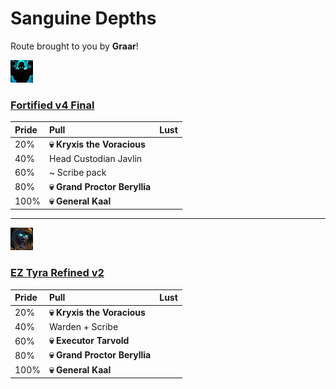 # Sanguine Depths

Route brought to you by **Graar**!


![Fortified](../__media/fortified.png) 

### [Fortified v4 Final](https://raw.githubusercontent.com/holicron/Routes/main/Sanguine%20Depths/Fortified_v4_Final.txt)

| Pride | Pull | Lust |
| :-- | :-- | :-- |
| 20%  | **💀 Kryxis the Voracious** |  |
| 40% | Head Custodian Javlin | |
| 60% | ~ Scribe pack | |
| 80%  | **💀 Grand Proctor Beryllia** |  |
| 100% | **💀 General Kaal** |  |

---

![Tyrannical](../__media/tyrannical.png) 

### [EZ Tyra Refined v2](https://raw.githubusercontent.com/holicron/Routes/main/Sanguine%20Depths/EZ_Tyra_Refined_v2.txt)

| Pride | Pull | Lust |
| :-- | :-- | :-- |
| 20%  | **💀 Kryxis the Voracious** |  |
| 40% | Warden + Scribe | |
| 60% | **💀 Executor Tarvold** | |
| 80% | **💀 Grand Proctor Beryllia** |  |
| 100% | **💀 General Kaal** | |


